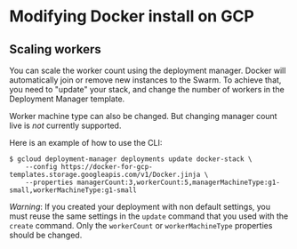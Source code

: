 <!--[metadata]>
+++
title = "Docker for GCP"
description = "Docker for GCP"
keywords = ["iaas, gcp"]
[menu.main]
identifier="docs-gcp-scaling"
parent = "docs-gcp"
name = "Scaling"
weight="200"
+++
<![end-metadata]-->

# Modifying Docker install on GCP

## Scaling workers

You can scale the worker count using the deployment manager. Docker will automatically join or remove new instances to the Swarm.
To achieve that, you need to "update" your stack, and change the number of workers in the Deployment Manager template.

Worker machine type can also be changed. But changing manager count live is _not_ currently supported.

Here is an example of how to use the CLI:

```
$ gcloud deployment-manager deployments update docker-stack \
    --config https://docker-for-gcp-templates.storage.googleapis.com/v1/Docker.jinja \
    --properties managerCount:3,workerCount:5,managerMachineType:g1-small,workerMachineType:g1-small
```

_Warning_: If you created your deployment with non default settings, you must
reuse the same settings in the `update` command that you used with the `create`
command. Only the `workerCount` or `workerMachineType` properties should be changed.
